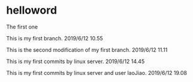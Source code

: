 # helloword
The first one

This is my first branch.  2019/6/12 10.55

This is the second modification of my first branch. 2019/6/12 11.11

This is my first commits by linux server. 2019/6/12 14.45

This is my first commits by linux server and user laoJiao. 2019/6/12 19.08

